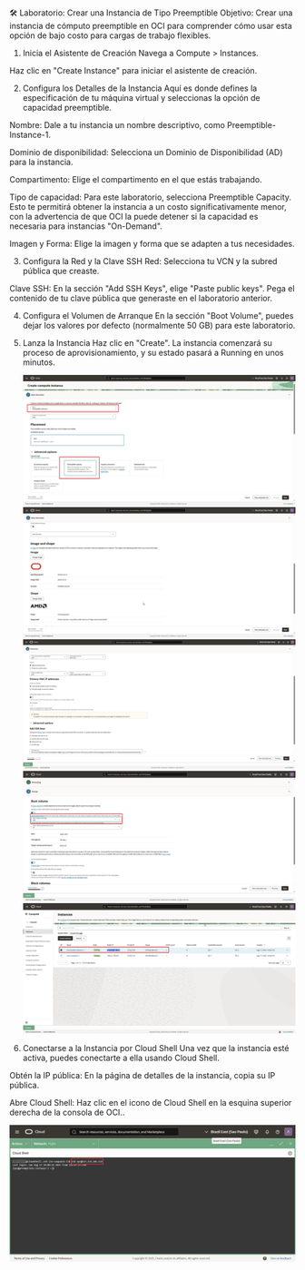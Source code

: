 🛠️ Laboratorio: Crear una Instancia de Tipo Preemptible
Objetivo: Crear una instancia de cómputo preemptible en OCI para comprender cómo usar esta opción de bajo costo para cargas de trabajo flexibles.
1. Inicia el Asistente de Creación
Navega a Compute > Instances.

Haz clic en "Create Instance" para iniciar el asistente de creación.

2. Configura los Detalles de la Instancia
Aquí es donde defines la especificación de tu máquina virtual y seleccionas la opción de capacidad preemptible.

Nombre: Dale a tu instancia un nombre descriptivo, como Preemptible-Instance-1.

Dominio de disponibilidad: Selecciona un Dominio de Disponibilidad (AD) para la instancia.

Compartimento: Elige el compartimento en el que estás trabajando.

Tipo de capacidad: Para este laboratorio, selecciona Preemptible Capacity. Esto te permitirá obtener la instancia a un costo significativamente menor, con la advertencia de que OCI la puede detener si la capacidad es necesaria para instancias "On-Demand".

Imagen y Forma: Elige la imagen y forma que se adapten a tus necesidades.

3. Configura la Red y la Clave SSH
Red: Selecciona tu VCN y la subred pública que creaste.

Clave SSH: En la sección "Add SSH Keys", elige "Paste public keys". Pega el contenido de tu clave pública que generaste en el laboratorio anterior.

4. Configura el Volumen de Arranque
En la sección "Boot Volume", puedes dejar los valores por defecto (normalmente 50 GB) para este laboratorio.

5. Lanza la Instancia
Haz clic en "Create". La instancia comenzará su proceso de aprovisionamiento, y su estado pasará a Running en unos minutos.


   ![Paso 1](../screenshots/Preemptible-Instances/01-Preemptible-Instances.png)
   ![Paso 1](../screenshots/Preemptible-Instances/01B-Preemptible-Instances.png)
   ![Paso 1](../screenshots/Preemptible-Instances/01C-Preemptible-Instances.png)
   ![Paso 1](../screenshots/Preemptible-Instances/01D-Preemptible-Instances.png)
   ![Paso 1](../screenshots/Preemptible-Instances/01E-Preemptible-Instances.png)    
   
6. Conectarse a la Instancia por Cloud Shell
Una vez que la instancia esté activa, puedes conectarte a ella usando Cloud Shell.

Obtén la IP pública: En la página de detalles de la instancia, copia su IP pública.

Abre Cloud Shell: Haz clic en el icono de Cloud Shell en la esquina superior derecha de la consola de OCI..

   ![Paso 2](../screenshots/Preemptible-Instances/02-Preemptible-Instances.png)

